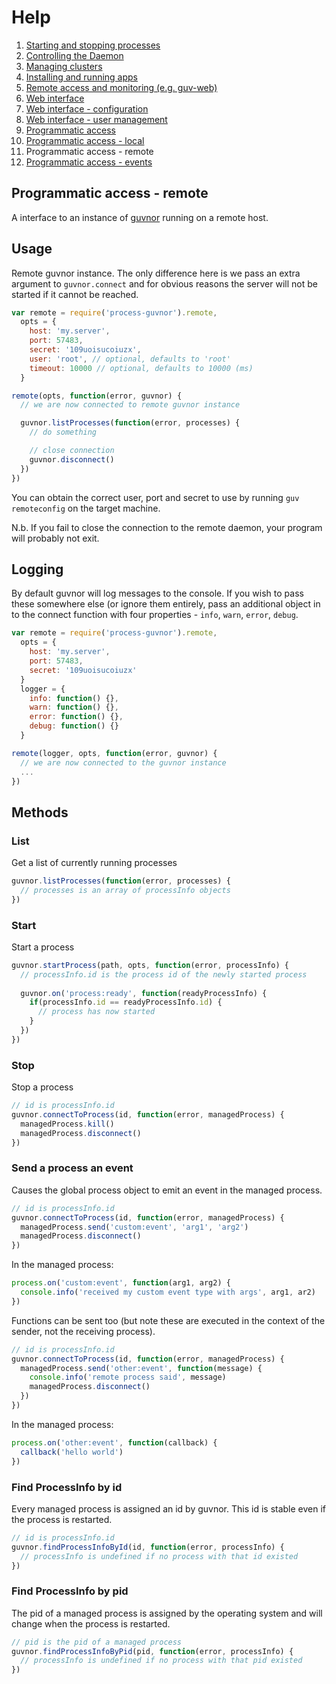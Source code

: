 # Help

1. [Starting and stopping processes](processes.md)
1. [Controlling the Daemon](daemon.md)
1. [Managing clusters](clusters.md)
1. [Installing and running apps](apps.md)
1. [Remote access and monitoring (e.g. guv-web)](remote.md)
1. [Web interface](web.md)
1. [Web interface - configuration](web-config.md)
1. [Web interface - user management](web-users.md)
1. [Programmatic access](programmatic-access.md)
1. [Programmatic access - local](programmatic-access-local.md)
1. Programmatic access - remote
1. [Programmatic access - events](programmatic-access-events.md)

## Programmatic access - remote

A interface to an instance of [guvnor](http://github.com/tableflip/guvnor) running on a remote host.

## Usage

Remote guvnor instance.  The only difference here is we pass an extra argument to `guvnor.connect` and for obvious reasons the server will not be started if it cannot be reached.

```javascript
var remote = require('process-guvnor').remote,
  opts = {
    host: 'my.server',
    port: 57483,
    secret: '109uoisucoiuzx',
    user: 'root', // optional, defaults to 'root'
    timeout: 10000 // optional, defaults to 10000 (ms)
  }

remote(opts, function(error, guvnor) {
  // we are now connected to remote guvnor instance

  guvnor.listProcesses(function(error, processes) {
    // do something

    // close connection
    guvnor.disconnect()
  })
})
```

You can obtain the correct user, port and secret to use by running `guv remoteconfig` on the target machine.

N.b. If you fail to close the connection to the remote daemon, your program will probably not exit.

## Logging

By default guvnor will log messages to the console.  If you wish to pass these somewhere else (or ignore them entirely, pass an additional object in to the connect function with four properties - `info`, `warn`, `error`, `debug`.

```javascript
var remote = require('process-guvnor').remote,
  opts = {
    host: 'my.server',
    port: 57483,
    secret: '109uoisucoiuzx'
  }
  logger = {
    info: function() {},
    warn: function() {},
    error: function() {},
    debug: function() {}
  }

remote(logger, opts, function(error, guvnor) {
  // we are now connected to the guvnor instance
  ...
})
```

## Methods

### List

Get a list of currently running processes

```javascript
guvnor.listProcesses(function(error, processes) {
  // processes is an array of processInfo objects
})
```

### Start

Start a process

```javascript
guvnor.startProcess(path, opts, function(error, processInfo) {
  // processInfo.id is the process id of the newly started process
  
  guvnor.on('process:ready', function(readyProcessInfo) {
    if(processInfo.id == readyProcessInfo.id) {
      // process has now started
    }
  })
})
```

### Stop

Stop a process

```javascript
// id is processInfo.id
guvnor.connectToProcess(id, function(error, managedProcess) {
  managedProcess.kill()
  managedProcess.disconnect()
})
```

### Send a process an event

Causes the global process object to emit an event in the managed process.

```javascript
// id is processInfo.id
guvnor.connectToProcess(id, function(error, managedProcess) {
  managedProcess.send('custom:event', 'arg1', 'arg2')
  managedProcess.disconnect()
})
```

In the managed process:

```javascript
process.on('custom:event', function(arg1, arg2) {
  console.info('received my custom event type with args', arg1, ar2)
})
```
  
Functions can be sent too (but note these are executed in the context of the sender, not the receiving process).

```javascript
// id is processInfo.id
guvnor.connectToProcess(id, function(error, managedProcess) {
  managedProcess.send('other:event', function(message) {
    console.info('remote process said', message)
    managedProcess.disconnect()
  })
})
```

In the managed process:

```javascript
process.on('other:event', function(callback) {
  callback('hello world')
})
```

### Find ProcessInfo by id

Every managed process is assigned an id by guvnor.  This id is stable even if the process is restarted.

```javascript
// id is processInfo.id
guvnor.findProcessInfoById(id, function(error, processInfo) {
  // processInfo is undefined if no process with that id existed
})
```

### Find ProcessInfo by pid

The pid of a managed process is assigned by the operating system and will change when the process is restarted.

```javascript
// pid is the pid of a managed process
guvnor.findProcessInfoByPid(pid, function(error, processInfo) {
  // processInfo is undefined if no process with that pid existed
})
```

